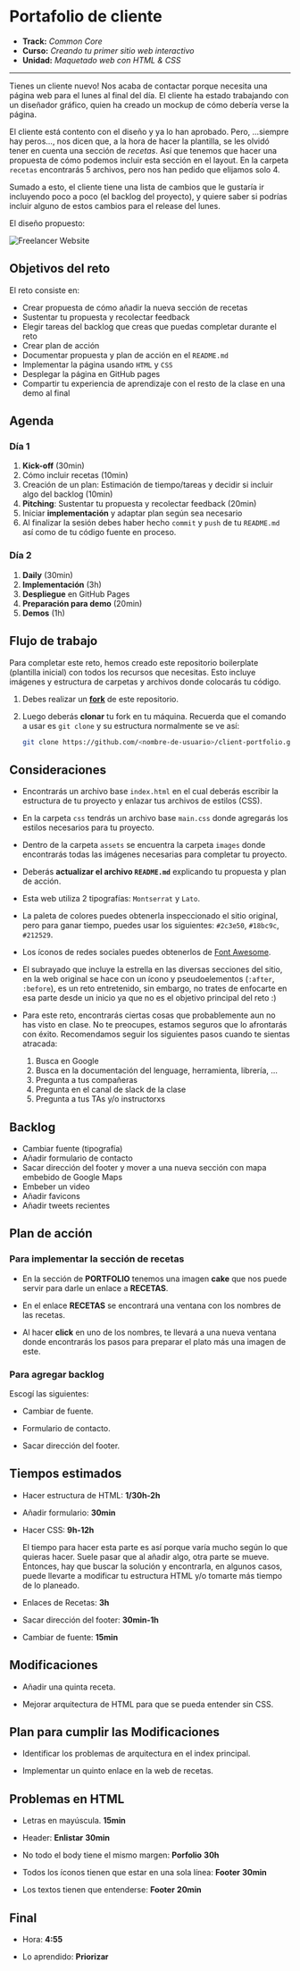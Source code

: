 # Portafolio de cliente

* **Track:** _Common Core_
* **Curso:** _Creando tu primer sitio web interactivo_
* **Unidad:** _Maquetado web con HTML & CSS_

***

Tienes un cliente nuevo! Nos acaba de contactar porque necesita una página web
para el lunes al final del día. El cliente ha estado trabajando con un diseñador
gráfico, quien ha creado un mockup de cómo debería verse la página.

El cliente está contento con el diseño y ya lo han aprobado. Pero, ...siempre
hay peros..., nos dicen que, a la hora de hacer la plantilla, se les olvidó
tener en cuenta una sección de _recetas_. Así que tenemos que hacer una
propuesta de cómo podemos incluir esta sección en el layout. En la carpeta
`recetas` encontrarás 5 archivos, pero nos han pedido que elijamos solo 4.

Sumado a esto, el cliente tiene una lista de cambios que le gustaría ir
incluyendo poco a poco (el backlog del proyecto), y quiere saber si podrías
incluir alguno de estos cambios para el release del lunes.

El diseño propuesto:

![Freelancer Website](docs/fullpage.png)

## Objetivos del reto

El reto consiste en:

* Crear propuesta de cómo añadir la nueva sección de recetas
* Sustentar tu propuesta y recolectar feedback
* Elegir tareas del backlog que creas que puedas completar durante el reto
* Crear plan de acción
* Documentar propuesta y plan de acción en el `README.md`
* Implementar la página usando `HTML` y `CSS`
* Desplegar la página en GitHub pages
* Compartir tu experiencia de aprendizaje con el resto de la clase en una demo
  al final

## Agenda

### Día 1

1. **Kick-off** (30min)
2. Cómo incluir recetas (10min)
3. Creación de un plan: Estimación de tiempo/tareas y decidir si incluir algo
   del backlog (10min)
4. **Pitching**: Sustentar tu propuesta y recolectar feedback (20min)
5. Iniciar **implementación** y adaptar plan según sea necesario
6. Al finalizar la sesión debes haber hecho `commit` y `push` de tu `README.md`
   así como de tu código fuente en proceso.

### Día 2

1. **Daily** (30min)
2. **Implementación** (3h)
3. **Despliegue** en GitHub Pages
4. **Preparación para demo** (20min)
5. **Demos** (1h)

## Flujo de trabajo

Para completar este reto, hemos creado este repositorio boilerplate (plantilla
inicial) con todos los recursos que necesitas. Esto incluye imágenes y
estructura de carpetas y archivos donde colocarás tu código.

1. Debes realizar un [**fork**](https://gist.github.com/ivandevp/1de47ae69a5e139a6622d78c882e1f74)
   de este repositorio.

2. Luego deberás **clonar** tu fork en tu máquina. Recuerda que el comando a usar
   es `git clone` y su estructura normalmente se ve así:

   ```bash
   git clone https://github.com/<nombre-de-usuario>/client-portfolio.git
   ```

## Consideraciones

* Encontrarás un archivo base `index.html` en el cual deberás escribir la
  estructura de tu proyecto y enlazar tus archivos de estilos (CSS).

* En la carpeta `css` tendrás un archivo base `main.css` donde agregarás los
  estilos necesarios para tu proyecto.

* Dentro de la carpeta `assets` se encuentra la carpeta `images` donde
  encontrarás todas las imágenes necesarias para completar tu proyecto.

* Deberás **actualizar el archivo `README.md`** explicando tu propuesta y plan
  de acción.

* Esta web utiliza 2 tipografías: `Montserrat` y `Lato`.

* La paleta de colores puedes obtenerla inspeccionado el sitio original, pero
  para ganar tiempo, puedes usar los siguientes: `#2c3e50`, `#18bc9c`,
  `#212529`.

* Los íconos de redes sociales puedes obtenerlos de [Font Awesome](http://fontawesome.io/).

* El subrayado que incluye la estrella en las diversas secciones del sitio, en
  la web original se hace con un ícono y pseudoelementos (`:after`, `:before`),
  es un reto entretenido, sin embargo, no trates de enfocarte en esa parte desde
  un inicio ya que no es el objetivo principal del reto :)

* Para este reto, encontrarás ciertas cosas que probablemente aun no has visto
  en clase. No te preocupes, estamos seguros que lo afrontarás con éxito.
  Recomendamos seguir los siguientes pasos cuando te sientas atracada:

  1. Busca en Google
  2. Busca en la documentación del lenguage, herramienta, librería, ...
  3. Pregunta a tus compañeras
  4. Pregunta en el canal de slack de la clase
  5. Pregunta a tus TAs y/o instructorxs

## Backlog

* Cambiar fuente (tipografía)
* Añadir formulario de contacto
* Sacar dirección del footer y mover a una nueva sección con mapa embebido de
  Google Maps
* Embeber un video
* Añadir favicons
* Añadir tweets recientes


## Plan de acción

### Para implementar la sección de recetas

  * En la sección de **PORTFOLIO** tenemos una imagen **cake** que nos puede
    servir para darle un enlace a **RECETAS**.

  * En el enlace **RECETAS** se encontrará una ventana con los nombres de las
    recetas.

  * Al hacer **click** en uno de los nombres, te llevará a una nueva ventana donde
    encontrarás los pasos para preparar el plato más una imagen de este.

### Para agregar backlog

  Escogí las siguientes:

  * Cambiar de fuente.

  * Formulario de contacto.

  * Sacar dirección del footer.


## Tiempos estimados

* Hacer estructura de HTML: **1/30h-2h**

* Añadir formulario: **30min**

* Hacer CSS: **9h-12h**

  El tiempo para hacer esta parte es así porque varía mucho según lo que quieras hacer.
  Suele pasar que al añadir algo, otra parte se mueve. Entonces, hay que buscar la solución
  y encontrarla, en algunos casos, puede llevarte a modificar tu estructura HTML y/o tomarte
  más tiempo de lo planeado.

* Enlaces de Recetas: **3h**

* Sacar dirección del footer: **30min-1h**

* Cambiar de fuente: **15min**


## Modificaciones

* Añadir una quinta receta.  

* Mejorar arquitectura de HTML para que se pueda entender sin CSS.  


## Plan para cumplir las Modificaciones  

* Identificar los problemas de arquitectura en el index principal.  

* Implementar un quinto enlace en la web de recetas.  

## Problemas en HTML  

* Letras en mayúscula. **15min**

* Header: **Enlistar**  **30min**

* No todo el body tiene el mismo margen: **Porfolio** **30h**  

* Todos los íconos tienen que estar en una sola línea: **Footer**  **30min**  

* Los textos tienen que entenderse: **Footer** **20min**  

## Final  

* Hora: **4:55**  

* Lo aprendido: **Priorizar**   

